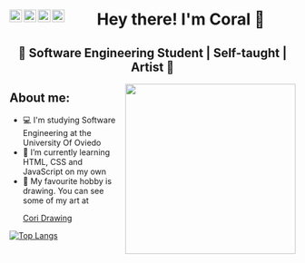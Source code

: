 <h1 align="center">Hey there! I'm Coral 👋 
<a href="https://github.com/coral2742">
  <img align="left" alt="Coral's Github" width="22px" src="https://cdn.jsdelivr.net/npm/simple-icons@v3/icons/github.svg" />
</a>
<a href="https://twitter.com/coral2742">
  <img align="left" alt="Coral's Twitter" width="22px" src="https://cdn.jsdelivr.net/npm/simple-icons@v3/icons/twitter.svg" />
</a>
<a href="https://www.instagram.com/coral2742">
  <img align="left" alt="Coral's Instagram" width="22px" src="https://cdn.jsdelivr.net/npm/simple-icons@v3/icons/instagram.svg" />
</a>
<a href="www.linkedin.com/in/coral-izquierdo-muñiz">
  <img align="left" alt="Coral's Linkdein" width="22px" src="https://cdn.jsdelivr.net/npm/simple-icons@v3/icons/linkedin.svg" />
</a>
   </h1>
   
   
<h2 align="center">🚀 Software Engineering Student | Self-taught | Artist 🚀</h2>
  
  
<img align="right" src="https://media.giphy.com/media/unQ3IJU2RG7DO/giphy.gif?cid=ecf05e476b474ujxy659q1sqh5jpac7mp9ge5g8m2lifhj79&rid=giphy.gif&ct=g" width="300"/>
 
 
## About me:
  -  💻 I'm studying Software Engineering at the University Of Oviedo 
  -  🎯 I’m currently learning HTML, CSS and JavaScript on my own
  -  🎨 My favourite hobby is drawing. You can see some of my art at <a href="https://coral2742.github.io/CoriDrawing/"> <p>Cori Drawing</p> </a>


[![Top Langs](https://github-readme-stats.vercel.app/api/top-langs/?username=coral2742&layout=compact&theme=jolly)](https://github.com/coral2742/github-readme-stats)

